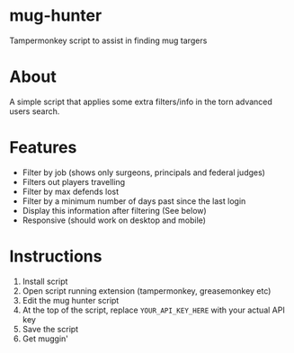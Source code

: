 # mug-hunter
Tampermonkey script to assist in finding mug targers

# About
A simple script that applies some extra filters/info in the torn advanced users search.

# Features
- Filter by job (shows only surgeons, principals and federal judges)
- Filters out players travelling
- Filter by max defends lost
- Filter by a minimum number of days past since the last login
- Display this information after filtering (See below)
- Responsive (should work on desktop and mobile)

# Instructions

1. Install script
2. Open script running extension (tampermonkey, greasemonkey etc)
3. Edit the mug hunter script
4. At the top of the script, replace `YOUR_API_KEY_HERE` with your actual API key
5. Save the script
6. Get muggin'